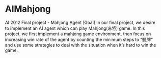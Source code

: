 AIMahjong
=========

AI 2012 Final project - Mahjong Agent
[Goal]
In our final project, we desire to implement an AI agent which can play Mahjong(麻將) game. In this project, we first 
implement a mahjong game environment, then focus on increasing win rate of the agent by counting the minimum steps 
to “聽牌” and use some strategies to deal with the situation when it’s hard to win the game.
